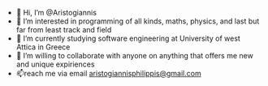 - 👋 Hi, I’m @Aristogiannis
- 👀 I’m interested in programming of all kinds, maths, physics, and last but far from least track and field  
- 🌱 I’m currently studying software engineering at University of west Attica in Greece
- 💞️ I’m willing to collaborate with anyone on anything that offers me new and unique expiriences  
- 📫reach me via email aristogiannisphilippis@gmail.com

